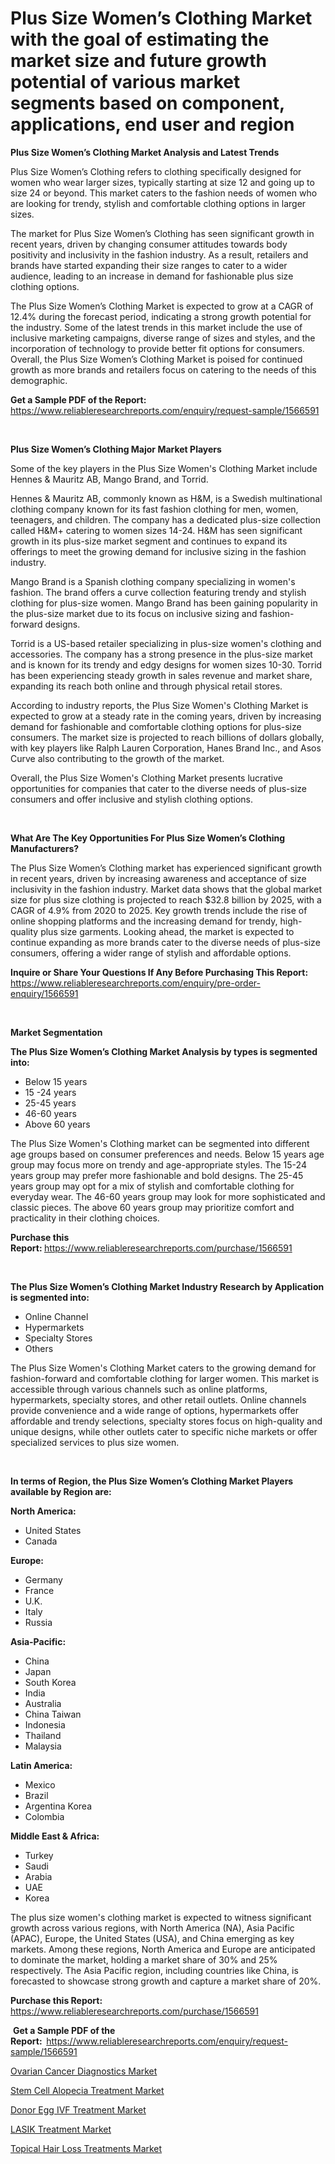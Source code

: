 <p><h1>Plus Size Women’s Clothing Market with the goal of estimating the market size and future growth potential of various market segments based on component, applications, end user and region</h1></p><p><strong>Plus Size Women’s Clothing Market Analysis and Latest Trends</strong></p>
<p><p>Plus Size Women’s Clothing refers to clothing specifically designed for women who wear larger sizes, typically starting at size 12 and going up to size 24 or beyond. This market caters to the fashion needs of women who are looking for trendy, stylish and comfortable clothing options in larger sizes.</p><p>The market for Plus Size Women’s Clothing has seen significant growth in recent years, driven by changing consumer attitudes towards body positivity and inclusivity in the fashion industry. As a result, retailers and brands have started expanding their size ranges to cater to a wider audience, leading to an increase in demand for fashionable plus size clothing options.</p><p>The Plus Size Women’s Clothing Market is expected to grow at a CAGR of 12.4% during the forecast period, indicating a strong growth potential for the industry. Some of the latest trends in this market include the use of inclusive marketing campaigns, diverse range of sizes and styles, and the incorporation of technology to provide better fit options for consumers. Overall, the Plus Size Women’s Clothing Market is poised for continued growth as more brands and retailers focus on catering to the needs of this demographic.</p></p>
<p><strong>Get a Sample PDF of the Report:&nbsp;</strong> <a href="https://www.reliableresearchreports.com/enquiry/request-sample/1566591">https://www.reliableresearchreports.com/enquiry/request-sample/1566591</a></p>
<p>&nbsp;</p>
<p><strong>Plus Size Women’s Clothing Major Market Players</strong></p>
<p><p>Some of the key players in the Plus Size Women's Clothing Market include Hennes & Mauritz AB, Mango Brand, and Torrid. </p><p>Hennes & Mauritz AB, commonly known as H&M, is a Swedish multinational clothing company known for its fast fashion clothing for men, women, teenagers, and children. The company has a dedicated plus-size collection called H&M+ catering to women sizes 14-24. H&M has seen significant growth in its plus-size market segment and continues to expand its offerings to meet the growing demand for inclusive sizing in the fashion industry.</p><p>Mango Brand is a Spanish clothing company specializing in women's fashion. The brand offers a curve collection featuring trendy and stylish clothing for plus-size women. Mango Brand has been gaining popularity in the plus-size market due to its focus on inclusive sizing and fashion-forward designs.</p><p>Torrid is a US-based retailer specializing in plus-size women's clothing and accessories. The company has a strong presence in the plus-size market and is known for its trendy and edgy designs for women sizes 10-30. Torrid has been experiencing steady growth in sales revenue and market share, expanding its reach both online and through physical retail stores.</p><p>According to industry reports, the Plus Size Women's Clothing Market is expected to grow at a steady rate in the coming years, driven by increasing demand for fashionable and comfortable clothing options for plus-size consumers. The market size is projected to reach billions of dollars globally, with key players like Ralph Lauren Corporation, Hanes Brand Inc., and Asos Curve also contributing to the growth of the market. </p><p>Overall, the Plus Size Women's Clothing Market presents lucrative opportunities for companies that cater to the diverse needs of plus-size consumers and offer inclusive and stylish clothing options.</p></p>
<p>&nbsp;</p>
<p><strong>What Are The Key Opportunities For Plus Size Women’s Clothing Manufacturers?</strong></p>
<p><p>The Plus Size Women’s Clothing market has experienced significant growth in recent years, driven by increasing awareness and acceptance of size inclusivity in the fashion industry. Market data shows that the global market size for plus size clothing is projected to reach $32.8 billion by 2025, with a CAGR of 4.9% from 2020 to 2025. Key growth trends include the rise of online shopping platforms and the increasing demand for trendy, high-quality plus size garments. Looking ahead, the market is expected to continue expanding as more brands cater to the diverse needs of plus-size consumers, offering a wider range of stylish and affordable options.</p></p>
<p><strong>Inquire or Share Your Questions If Any Before Purchasing This Report:</strong> <a href="https://www.reliableresearchreports.com/enquiry/pre-order-enquiry/1566591">https://www.reliableresearchreports.com/enquiry/pre-order-enquiry/1566591</a></p>
<p>&nbsp;</p>
<p><strong>Market Segmentation</strong></p>
<p><strong>The Plus Size Women’s Clothing Market Analysis by types is segmented into:</strong></p>
<p><ul><li>Below 15 years</li><li>15 -24 years</li><li>25-45 years</li><li>46-60 years</li><li>Above 60 years</li></ul></p>
<p><p>The Plus Size Women's Clothing market can be segmented into different age groups based on consumer preferences and needs. Below 15 years age group may focus more on trendy and age-appropriate styles. The 15-24 years group may prefer more fashionable and bold designs. The 25-45 years group may opt for a mix of stylish and comfortable clothing for everyday wear. The 46-60 years group may look for more sophisticated and classic pieces. The above 60 years group may prioritize comfort and practicality in their clothing choices.</p></p>
<p><strong>Purchase this Report:&nbsp;</strong><a href="https://www.reliableresearchreports.com/purchase/1566591">https://www.reliableresearchreports.com/purchase/1566591</a></p>
<p>&nbsp;</p>
<p><strong>The Plus Size Women’s Clothing Market Industry Research by Application is segmented into:</strong></p>
<p><ul><li>Online Channel</li><li>Hypermarkets</li><li>Specialty Stores</li><li>Others</li></ul></p>
<p><p>The Plus Size Women's Clothing Market caters to the growing demand for fashion-forward and comfortable clothing for larger women. This market is accessible through various channels such as online platforms, hypermarkets, specialty stores, and other retail outlets. Online channels provide convenience and a wide range of options, hypermarkets offer affordable and trendy selections, specialty stores focus on high-quality and unique designs, while other outlets cater to specific niche markets or offer specialized services to plus size women.</p></p>
<p>&nbsp;</p>
<p><strong>In terms of Region, the Plus Size Women’s Clothing Market Players available by Region are:</strong></p>
<p>
    <p> <strong> North America: </strong>
        <ul>
            <li>United States</li>
            <li>Canada</li>
        </ul>
        </p> 
    <p> <strong> Europe: </strong>
        <ul>
            <li>Germany</li>
            <li>France</li>
            <li>U.K.</li>
            <li>Italy</li>
            <li>Russia</li>
        </ul>
        </p> 
    <p> <strong> Asia-Pacific: </strong>
        <ul>
            <li>China</li>
            <li>Japan</li>
            <li>South Korea</li>
            <li>India</li>
            <li>Australia</li>
            <li>China Taiwan</li>
            <li>Indonesia</li>
            <li>Thailand</li>
            <li>Malaysia</li>
        </ul>
        </p> 
    <p> <strong> Latin America: </strong>
        <ul>
            <li>Mexico</li>
            <li>Brazil</li>
            <li>Argentina Korea</li>
            <li>Colombia</li>
        </ul>
        </p> 
    <p> <strong> Middle East & Africa: </strong>
        <ul>
            <li>Turkey</li>
            <li>Saudi</li>
            <li>Arabia</li>
            <li>UAE</li>
            <li>Korea</li>
        </ul>
    </p>
    </p>
<p><p>The plus size women's clothing market is expected to witness significant growth across various regions, with North America (NA), Asia Pacific (APAC), Europe, the United States (USA), and China emerging as key markets. Among these regions, North America and Europe are anticipated to dominate the market, holding a market share of 30% and 25% respectively. The Asia Pacific region, including countries like China, is forecasted to showcase strong growth and capture a market share of 20%.</p></p>
<p><strong>Purchase this Report: </strong><a href="https://www.reliableresearchreports.com/purchase/1566591">https://www.reliableresearchreports.com/purchase/1566591</a></p>
<p>&nbsp;<strong>Get a Sample PDF of the Report:&nbsp;&nbsp;</strong><a href="https://www.reliableresearchreports.com/enquiry/request-sample/1566591">https://www.reliableresearchreports.com/enquiry/request-sample/1566591</a></p>
<p><strong></strong></p>
<p><p><a href="https://medium.com/@haileeward2023/decoding-ovarian-cancer-diagnostics-market-metrics-market-share-trends-and-growth-patterns-9c735758bdd6">Ovarian Cancer Diagnostics Market</a></p><p><a href="https://github.com/luckyshygirl/Market-Research-Report-List-3/blob/main/stem-cell-alopecia-treatment-market.md">Stem Cell Alopecia Treatment Market</a></p><p><a href="https://github.com/vimar16th/Market-Research-Report-List-3/blob/main/donor-egg-ivf-treatment-market.md">Donor Egg IVF Treatment Market</a></p><p><a href="https://medium.com/@haileeward2023/lasik-treatment-market-the-key-to-successful-business-strategy-forecast-till-2031-45caf85941f1">LASIK Treatment Market</a></p><p><a href="https://medium.com/@haileeward2023/topical-hair-loss-treatments-market-the-key-to-successful-business-strategy-forecast-till-2031-fca81628a59c">Topical Hair Loss Treatments Market</a></p></p>